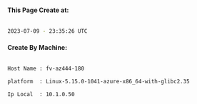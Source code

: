 
   
#### This Page Create at:

```bash

2023-07-09 - 23:35:26 UTC

```

#### Create By Machine:

```bash

Host Name : fv-az444-180

platform  : Linux-5.15.0-1041-azure-x86_64-with-glibc2.35

Ip Local  : 10.1.0.50

```

